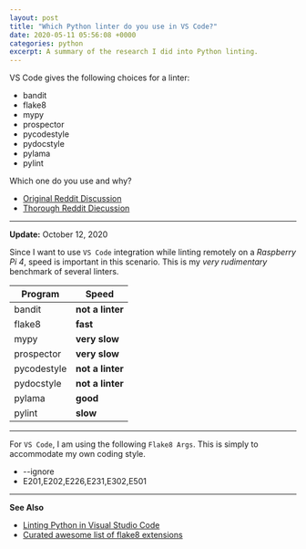 ```yaml
---
layout: post
title: "Which Python linter do you use in VS Code?"
date: 2020-05-11 05:56:08 +0000
categories: python
excerpt: A summary of the research I did into Python linting.
---
```


VS Code gives the following choices for a linter:

* bandit
* flake8
* mypy
* prospector
* pycodestyle
* pydocstyle
* pylama
* pylint

Which one do you use and why?

* [Original Reddit Discussion](https://www.reddit.com/r/Python/comments/gheine/which_linter_do_you_use_in_vs_code/)
* [Thorough Reddit Diecussion](https://www.reddit.com/r/Python/comments/jar4rd/linters_which_one/)

___

**Update:** October 12, 2020

Since I want to use `VS Code` integration while linting remotely on a *Raspberry Pi 4*, speed is important in this scenario.
This is my *very rudimentary* benchmark of several linters.

Program | Speed
--------| -----
bandit      | **not a linter**
flake8      | **fast**
mypy        | **very slow**
prospector  | **very slow**
pycodestyle | **not a linter**
pydocstyle  | **not a linter**
pylama      | **good**
pylint      | **slow**

___

For `VS Code`, I am using the following `Flake8 Args`.  This is simply to accommodate my own coding style.

* --ignore
* E201,E202,E226,E231,E302,E501

___

**See Also**

* [Linting Python in Visual Studio Code](https://code.visualstudio.com/docs/python/linting)
* [Curated awesome list of flake8 extensions](https://github.com/DmytroLitvinov/awesome-flake8-extensions)


